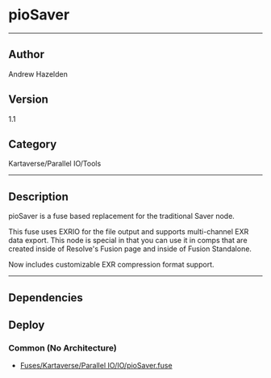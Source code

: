 # pioSaver
___

## Author
Andrew Hazelden

## Version
1.1

## Category
Kartaverse/Parallel IO/Tools

___

## Description
<p>pioSaver is a fuse based replacement for the traditional Saver node.</p>
	
<p>This fuse uses EXRIO for the file output and supports multi-channel EXR data export. This node is special in that you can use it in comps that are created inside of Resolve's Fusion page and inside of Fusion Standalone.</p>

<p>Now includes customizable EXR compression format support.</p>


___

## Dependencies

## Deploy

### Common (No Architecture)

<ul>
<li><a href="https://gitlab.com/WeSuckLess/Reactor/-/blob/master/Atoms/com.AndrewHazelden.ParallelIO.pioSaver/Fuses/Kartaverse/Parallel IO/IO/pioSaver.fuse?ref_type=heads">Fuses/Kartaverse/Parallel IO/IO/pioSaver.fuse</a></li>
</ul>
